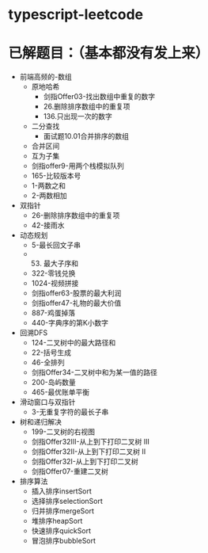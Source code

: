# typescript-leetcode

# 已解题目：（基本都没有发上来） 
- 前端高频的-数组
  - 原地哈希
    - 剑指Offer03-找出数组中重复的数字
    - 26.删除排序数组中的重复项
    - 136.只出现一次的数字
  - 二分查找
    - 面试题10.01合并排序的数组
  - 合并区间
  - 互为子集
  - 剑指offer9-用两个栈模拟队列
  - 165-比较版本号
  - 1-两数之和
  - 2-两数相加
- 双指针
  - 26-删除排序数组中的重复项
  - 42-接雨水
- 动态规划
  - 5-最长回文子串
  - 53. 最大子序和
  - 322-零钱兑换
  - 1024-视频拼接
  - 剑指offer63-股票的最大利润
  - 剑指offer47-礼物的最大价值
  - 887-鸡蛋掉落
  - 440-字典序的第K小数字
- 回溯DFS
  - 124-二叉树中的最大路径和
  - 22-括号生成
  - 46-全排列
  - 剑指Offer34-二叉树中和为某一值的路径
  - 200-岛屿数量
  - 465-最优账单平衡
- 滑动窗口与双指针
  - 3-无重复字符的最长子串
- 树和递归解决
  - 199-二叉树的右视图
  - 剑指Offer32III-从上到下打印二叉树 III
  - 剑指Offer32II-从上到下打印二叉树 II
  - 剑指Offer32I-从上到下打印二叉树
  - 剑指Offer07-重建二叉树
- 排序算法
  - 插入排序insertSort
  - 选择排序selectionSort
  - 归并排序mergeSort
  - 堆排序heapSort
  - 快速排序quickSort
  - 冒泡排序bubbleSort

